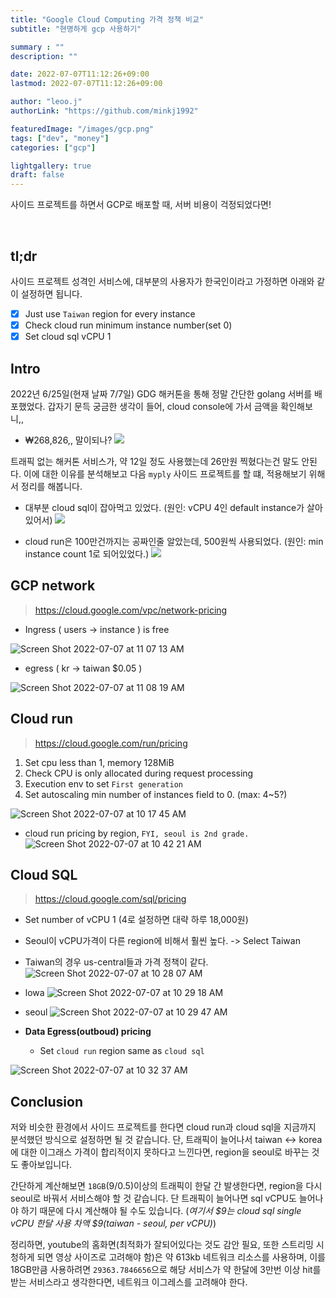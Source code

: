 ```yaml
---
title: "Google Cloud Computing 가격 정책 비교"
subtitle: "현명하게 gcp 사용하기"

summary : ""
description: ""

date: 2022-07-07T11:12:26+09:00
lastmod: 2022-07-07T11:12:26+09:00

author: "leoo.j"
authorLink: "https://github.com/minkj1992"

featuredImage: "/images/gcp.png"
tags: ["dev", "money"]
categories: ["gcp"]

lightgallery: true
draft: false
---
```


사이드 프로젝트를 하면서 GCP로 배포할 때, 서버 비용이 걱정되었다면!
<!--more-->
<br />

## tl;dr
사이드 프로젝트 성격인 서비스에, 대부분의 사용자가 한국인이라고 가정하면 아래와 같이 설정하면 됩니다.

- [x] Just use `Taiwan` region for every instance
- [x] Check cloud run minimum instance number(set 0)
- [x] Set cloud sql vCPU 1

## Intro
2022년 6/25일(현재 날짜 7/7일) GDG 해커톤을 통해 정말 간단한 golang 서버를 배포했었다.
갑자기 문득 궁금한 생각이 들어, cloud console에 가서 금액을 확인해보니,,

- ₩268,826,, 말이되나?
![](/images/gcp_price_total.png)

트래픽 없는 해커톤 서비스가, 약 12일 정도 사용했는데 26만원 찍혔다는건 말도 안된다. 
이에 대한 이유를 분석해보고 다음 `myply` 사이드 프로젝트를 할 떄, 적용해보기 위해서 정리를 해봅니다.


- 대부분 cloud sql이 잡아먹고 있었다. (원인: vCPU 4인 default instance가 살아있어서)
![](/images/gcp_price_cloud_sql.png)

- cloud run은 100만건까지는 공짜인줄 알았는데, 500원씩 사용되었다. (원인: min instance count 1로 되어있었다.)
![](/images/gcp_price_cloud_run.png)



## GCP network
> https://cloud.google.com/vpc/network-pricing

- Ingress ( users -> instance ) is free

![Screen Shot 2022-07-07 at 11 07 13 AM](https://user-images.githubusercontent.com/37536298/177675005-4ad16f45-dbc9-48a1-ab55-1cf7efeccfe1.png)


- egress ( kr -> taiwan $0.05 )

![Screen Shot 2022-07-07 at 11 08 19 AM](https://user-images.githubusercontent.com/37536298/177674992-11590792-af5d-454c-b0f5-4cde9032c33a.png)



## Cloud run
> https://cloud.google.com/run/pricing

1. Set cpu less than 1, memory 128MiB
2. Check CPU is only allocated during request processing
3. Execution env to set `First generation`
4. Set autoscaling  min number of instances field to 0. (max: 4~5?)

![Screen Shot 2022-07-07 at 10 17 45 AM](https://user-images.githubusercontent.com/37536298/177668849-966c3246-f473-49cd-a11f-46c078c21fcb.png)

- cloud run pricing by region, `FYI, seoul is 2nd grade.`
![Screen Shot 2022-07-07 at 10 42 21 AM](https://user-images.githubusercontent.com/37536298/177672190-eaa1e8e5-99f0-447f-8d05-30e6dc914486.png)


## Cloud SQL
> https://cloud.google.com/sql/pricing

- Set number of vCPU 1 (4로 설정하면 대략 하루 18,000원)
- Seoul이 vCPU가격이 다른 region에 비해서 훨씬 높다.  -> Select Taiwan

- Taiwan의 경우 us-central들과 가격 정책이 같다.
![Screen Shot 2022-07-07 at 10 28 07 AM](https://user-images.githubusercontent.com/37536298/177670809-bced7463-906c-4f8b-b70e-cee1c9d197bb.png)

- lowa
![Screen Shot 2022-07-07 at 10 29 18 AM](https://user-images.githubusercontent.com/37536298/177670842-0eeda4fb-d18a-4b07-b660-2523ed505276.png)

- seoul
![Screen Shot 2022-07-07 at 10 29 47 AM](https://user-images.githubusercontent.com/37536298/177670883-006897d1-1b58-4691-9d82-23a270b28e6f.png)

- **Data Egress(outboud) pricing**
  - Set `cloud run` region same as `cloud sql` 

![Screen Shot 2022-07-07 at 10 32 37 AM](https://user-images.githubusercontent.com/37536298/177671199-c2760c24-b0ab-4871-a9fc-69b6e34342ba.png)

## Conclusion

저와 비슷한 환경에서 사이드 프로젝트를 한다면 cloud run과 cloud sql을 지금까지 분석했던 방식으로 설정하면 될 것 같습니다. 단, 트래픽이 늘어나서 taiwan <-> korea에 대한 이그래스 가격이 합리적이지 못하다고 느낀다면, region을 seoul로 바꾸는 것도 좋아보입니다. 

간단하게 계산해보면 `18GB`(9/0.5)이상의 트래픽이 한달 간 발생한다면, region을 다시 seoul로 바꿔서 서비스해야 할 것 같습니다. 단 트래픽이 늘어나면 sql vCPU도 늘어나야 하기 때문에 다시 계산해야 될 수도 있습니다. (*여기서 $9는 cloud sql single vCPU 한달 사용 차액 $9(taiwan - seoul, per vCPU)*)

정리하면, youtube의 홈화면(최적화가 잘되어있다는 것도 감안 필요, 또한 스트리밍 시청하게 되면 영상 사이즈로 고려해야 함)은 약 613kb 네트워크 리소스를 사용하며, 이를 18GB만큼 사용하려면 `29363.7846656`으로 해당 서비스가 약 한달에 3만번 이상 hit를 받는 서비스라고 생각한다면, 네트워크 이그레스를 고려해야 한다.

